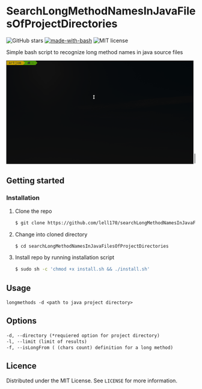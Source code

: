 # SearchLongMethodNamesInJavaFilesOfProjectDirectories

![GitHub stars](https://img.shields.io/github/stars/lell170/searchLongMethodNamesInJavaFilesOfProjectDirectories?color=yellow)
[![made-with-bash](https://img.shields.io/badge/Made%20with-Bash-red.svg)](https://www.gnu.org/software/bash/)
![MIT license](https://img.shields.io/badge/License-MIT-blue.svg)

Simple bash script to recognize long method names in java source files 

![](searchLongMethodNamesInJavaFilesOfProjectDirectories.gif)

## Getting started
### Installation
1. Clone the repo 
    ```bash
    $ git clone https://github.com/lell170/searchLongMethodNamesInJavaFilesOfProjectDirectories.git
    ```
2. Change into cloned directory
    ```bash
    $ cd searchLongMethodNamesInJavaFilesOfProjectDirectories
    ```
3. Install repo by running installation script
    ```bash
    $ sudo sh -c 'chmod +x install.sh && ./install.sh'
    ```
   
## Usage 
    longmethods -d <path to java project directory>

## Options
    -d, --directory (*requiered option for project directory)
    -l, --limit (limit of results)
    -f, --isLongFrom ( (chars count) definition for a long method)

## Licence
Distributed under the MIT License. See `LICENSE` for more information.
